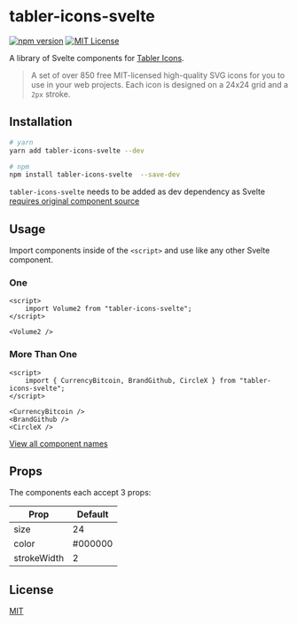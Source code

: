 # tabler-icons-svelte

[![npm version][npm-version]][npm]
[![MIT License][license]](LICENSE)

<!-- [![npm downloads][npm-downloads]][npm] -->

A library of Svelte components for [Tabler Icons](https://github.com/tabler/tabler-icons).

> A set of over 850 free MIT-licensed high-quality SVG icons for you to use in your web projects. Each icon is designed on a 24x24 grid and a `2px` stroke.

## Installation

```sh
# yarn
yarn add tabler-icons-svelte --dev

# npm
npm install tabler-icons-svelte  --save-dev
```

`tabler-icons-svelte` needs to be added as dev dependency as Svelte [requires original component source](https://github.com/sveltejs/sapper-template#using-external-components)

## Usage

Import components inside of the `<script>` and use like any other Svelte component.

### One

```svelte
<script>
    import Volume2 from "tabler-icons-svelte";
</script>

<Volume2 />
```

### More Than One

```svelte
<script>
    import { CurrencyBitcoin, BrandGithub, CircleX } from "tabler-icons-svelte";
</script>

<CurrencyBitcoin />
<BrandGithub />
<CircleX />
```

[View all component names](ICON_INDEX.md)

## Props

The components each accept 3 props:

| Prop        | Default |
| ----------- | ------- |
| size        | 24      |
| color       | #000000 |
| strokeWidth | 2       |

## License

[MIT](LICENSE)

[npm]: https://www.npmjs.com/package/tabler-icons-svelte
[npm-version]: https://img.shields.io/npm/v/tabler-icons-svelte
[npm-downloads]: https://img.shields.io/npm/dw/tabler-icons-svelte
[license]: https://img.shields.io/github/license/benflap/tabler-icons-svelte
